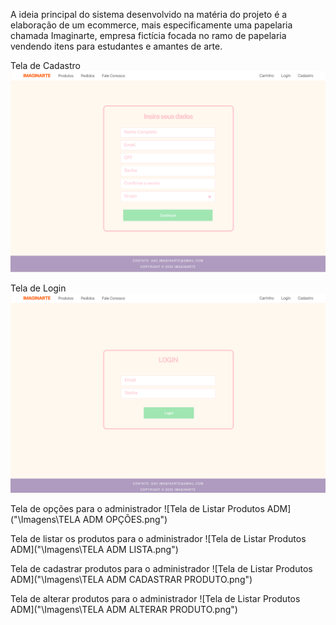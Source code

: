 A ideia principal do sistema desenvolvido na matéria do projeto é a elaboração de um ecommerce, mais especificamente uma papelaria chamada Imaginarte, empresa fictícia focada no ramo de papelaria vendendo itens para estudantes e amantes de arte.



Tela de Cadastro 
![Tela de Cadastro](/Imagens/TelaCadastro.png)

Tela de Login
![Tela de Login](/Imagens/TelaLogin.png)

Tela de opções para o administrador
![Tela de Listar Produtos ADM]("\Imagens\TELA ADM OPÇÕES.png")

Tela de listar os produtos para o administrador
![Tela de Listar Produtos ADM]("\Imagens\TELA ADM  LISTA.png")

Tela de cadastrar produtos para o administrador
![Tela de Listar Produtos ADM]("\Imagens\TELA ADM CADASTRAR PRODUTO.png")

Tela de alterar produtos para o administrador
![Tela de Listar Produtos ADM]("\Imagens\TELA ADM ALTERAR PRODUTO.png")




